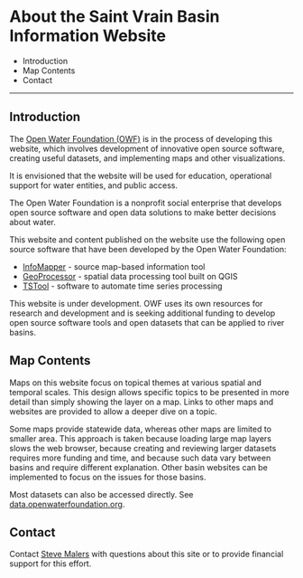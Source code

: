 # About the Saint Vrain Basin Information Website #

*   Introduction
*   Map Contents
*   Contact

----------------

## Introduction ##

The [Open Water Foundation (OWF)](https://openwaterfoundation.org) is in the process of developing this website,
which involves development of innovative open source software,
creating useful datasets, and implementing maps and other visualizations.

It is envisioned that the website will be used for education,
operational support for water entities, and public access.

The Open Water Foundation is a nonprofit social enterprise
that develops open source software and open data solutions to make better decisions about water.

This website and content published on the website use the following open source software
that have been developed by the Open Water Foundation:

*   [InfoMapper](https://software.openwaterfoundation.org/infomapper/latest/doc-user) - source map-based information tool
*   [GeoProcessor](https://software.openwaterfoundation.org/geoprocessor/latest/doc-user/) - spatial data processing tool built on QGIS
*   [TSTool](https://opencdss.state.co.us/opencdss/tstool/) - software to automate time series processing

This website is under development.
OWF uses its own resources for research and development and is seeking additional funding to develop
open source software tools and open datasets that can be applied to river basins.

## Map Contents ##

Maps on this website focus on topical themes at various spatial and temporal scales.
This design allows specific topics to be presented in more detail than simply showing the layer on a map.
Links to other maps and websites are provided to allow a deeper dive on a topic.

Some maps provide statewide data, whereas other maps are limited to smaller area.
This approach is taken because loading large map layers slows the web browser,
because creating and reviewing larger datasets requires more funding and time,
and because such data vary between basins and require different explanation.
Other basin websites can be implemented to focus on the issues for those basins.

Most datasets can also be accessed directly.
See [data.openwaterfoundation.org](https://data.openwaterfoundation.org).

## Contact ##

Contact [Steve Malers](mailto:steve.malers@openwaterfoundation.org) with questions about this site or to
provide financial support for this effort.
